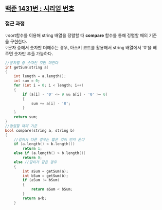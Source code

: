 ## [백준 1431번 : 시리얼 번호](https://www.acmicpc.net/problem/1431)
### 접근 과정
💡sort함수를 이용해 string 배열을 정렬할 때 **compare** 함수를 통해 정렬할 때의 기준을 구현한다.  
💡문자 중에서 숫자만 더해주는 경우, 아스키 코드를 활용해서 string 배열에서 '0'을 빼주면 숫자만 추출 가능하다.
```c++
//문자열 중 숫자인 것만 더한다
int getSum(string a)
{
    int length = a.length();
    int sum = 0;
    for (int i = 0; i < length; i++)
    {
        if (a[i] - '0' <= 9 && a[i] - '0' >= 0)
        {
            sum += a[i] - '0';
        }
    }
    return sum;
}
//정렬할 때의 기준 
bool compare(string a, string b)
{
    //길이가 다른 경우는 짧은 것이 먼저 온다
    if (a.length() < b.length())
        return 1; 
    else if (a.length() > b.length())
        return 0;
    else //길이가 같은 경우
    {
        int aSum = getSum(a);
        int bSum = getSum(b);
        if (aSum != bSum)
        {
            return aSum < bSum;
        }
        return a<b;
    }


```
